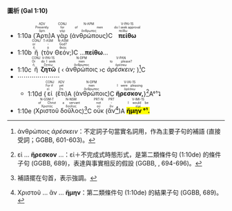 #### 圖析 (Gal 1:10)


- <rt>1:10a</rt> (<RUBY><ruby><ruby>Ἄρτι<rt>ἄρτι</rt></ruby><rt>Presently</rt></ruby><rt>ADV</rt></RUBY>)A <RUBY><ruby><ruby>γὰρ<rt>γάρ</rt></ruby><rt>for</rt></ruby><rt>CONJ</rt></RUBY> (<RUBY><ruby><ruby>ἀνθρώπους<rt>ἄνθρωπος</rt></ruby><rt>of men</rt></ruby><rt>N-APM</rt></RUBY>)C <RUBY><ruby><ruby><strong>πείθω</strong><rt>πείθω</rt></ruby><rt>do I seek approval</rt></ruby><rt>V-PAI-1S</rt></RUBY> 
- <rt>1:10b</rt> <RUBY><ruby><ruby>ἢ<rt>ἤ</rt></ruby><rt>or</rt></ruby><rt>CONJ</rt></RUBY> (<RUBY><ruby><ruby>τὸν<rt>ὁ</rt></ruby><rt>-</rt></ruby><rt>T-ASM</rt></RUBY> <RUBY><ruby><ruby>Θεόν;<rt>θεός</rt></ruby><rt>God?</rt></ruby><rt>N-ASM</rt></RUBY>)C ...<strong>πείθω</strong>...
- <rt>1:10c</rt> <RUBY><ruby><ruby>ἢ<rt>ἤ</rt></ruby><rt>Or</rt></ruby><rt>CONJ</rt></RUBY> <RUBY><ruby><ruby><strong>ζητῶ</strong><rt>ζητέω</rt></ruby><rt>do I seek</rt></ruby><rt>V-PAI-1S</rt></RUBY> ( ‹ <RUBY><ruby><ruby>ἀνθρώποις<rt>ἄνθρωπος</rt></ruby><rt>men</rt></ruby><rt>N-DPM</rt></RUBY> ›c <RUBY><ruby><ruby><em>ἀρέσκειν;</em><rt>ἀρέσκω</rt></ruby><rt>to please?</rt></ruby><rt>V-PAN</rt></RUBY> )[^1]C
- ⋯⋯⋯⋯⋯⋯⋯
	- <rt>1:10d</rt> {<RUBY><ruby><ruby>εἰ<rt>εἰ</rt></ruby><rt>For if</rt></ruby><rt>CONJ</rt></RUBY> (<RUBY><ruby><ruby>ἔτι<rt>ἔτι</rt></ruby><rt>yet</rt></ruby><rt>ADV</rt></RUBY>)A (<RUBY><ruby><ruby>ἀνθρώποις<rt>ἄνθρωπος</rt></ruby><rt>men</rt></ruby><rt>N-DPM</rt></RUBY>)C <RUBY><ruby><ruby><strong>ἤρεσκον,</strong><rt>ἀρέσκω</rt></ruby><rt>I were pleasing</rt></ruby><rt>V-IAI-1S</rt></RUBY>}[^2]A°¹⮧
- <rt>1:10e</rt> (<RUBY><ruby><ruby>Χριστοῦ<rt>Χριστός</rt></ruby><rt>of Christ</rt></ruby><rt>N-GSM-T</rt></RUBY> <RUBY><ruby><ruby>δοῦλος<rt>δοῦλος</rt></ruby><rt>a servant</rt></ruby><rt>N-NSM</rt></RUBY>)[^3]C <RUBY><ruby><ruby>οὐκ<rt>οὐ</rt></ruby><rt>not</rt></ruby><rt>PRT-N</rt></RUBY> (<RUBY><ruby><ruby>ἂν<rt>ἄν</rt></ruby><rt>-</rt></ruby><rt>PRT</rt></RUBY>[^4])A <RUBY><ruby><ruby><mark><strong>ἤμην °¹.</strong></mark><rt>εἰμί</rt></ruby><rt>I would be</rt></ruby><rt>V-IMI-1S</rt></RUBY> 



[^1]: ἀνθρώποις _ἀρέσκειν_：不定詞子句當實名詞用，作為主要子句的補語 (直接受詞；GGBB, 601-603)。
[^2]: εἰ ... **ἤρεσκον** ...：εἰ＋不完成式時態形式，是第二類條件句 (1:10de) 的條件子句 (GGBB, 689)，表達與事實相反的假設 (GGBB, , 694-696)。
[^3]: 補語擺在句首，表示強調。
[^4]: Χριστοῦ ... ἂν ... **ἤμην**：第二類條件句 (1:10de) 的結果子句 (GGBB, 689)。
